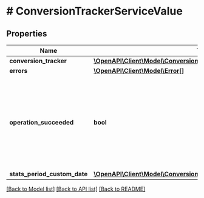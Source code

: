 # # ConversionTrackerServiceValue

## Properties

Name | Type | Description | Notes
------------ | ------------- | ------------- | -------------
**conversion_tracker** | [**\OpenAPI\Client\Model\ConversionTracker**](ConversionTracker.md) |  | [optional]
**errors** | [**\OpenAPI\Client\Model\Error[]**](Error.md) |  | [optional]
**operation_succeeded** | **bool** | &lt;div lang&#x3D;\&quot;ja\&quot;&gt;処理結果です。trueの場合は、処理は成功しました。falseの場合は処理が失敗しています。&lt;/div&gt; &lt;div lang&#x3D;\&quot;en\&quot;&gt;The process results. If true, the process succeeded. If false, the process failed.&lt;/div&gt; | [optional]
**stats_period_custom_date** | [**\OpenAPI\Client\Model\ConversionTrackerServiceStatsPeriodCustomDate**](ConversionTrackerServiceStatsPeriodCustomDate.md) |  | [optional]

[[Back to Model list]](../../README.md#models) [[Back to API list]](../../README.md#endpoints) [[Back to README]](../../README.md)
